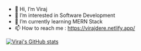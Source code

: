 - 👋 Hi, I’m Viraj
- 👀 I’m interested in Software Development
- 🌱 I’m currently learning MERN Stack
- 📫 How to reach me : https://virajdere.netlify.app/

[![Viraj's GitHub stats](https://github-readme-stats.vercel.app/api?username=vdere&count_private=true&show_icons=true&hide=issues,contribs)](https://github.com/vdere/github-readme-stats)

<!---
vdere/vdere is a ✨ special ✨ repository because its `README.md` (this file) appears on your GitHub profile.
You can click the Preview link to take a look at your changes.
--->
